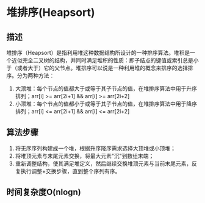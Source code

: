 # 堆排序(Heapsort)

## 描述

堆排序（Heapsort）是指利用堆这种数据结构所设计的一种排序算法。堆积是一个近似完全二叉树的结构，并同时满足堆积的性质：即子结点的键值或索引总是小于（或者大于）它的父节点。堆排序可以说是一种利用堆的概念来排序的选择排序。分为两种方法：

1. 大顶堆：每个节点的值都大于或等于其子节点的值，在堆排序算法中用于升序排列；arr[i] >= arr[2i+1] && arr[i] >= arr[2i+2] 
2. 小顶堆：每个节点的值都小于或等于其子节点的值，在堆排序算法中用于降序排列；arr[i] <= arr[2i+1] && arr[i] <= arr[2i+2]

## 算法步骤

1. 将无序序列构建成一个堆，根据升序降序需求选择大顶堆或小顶堆；
2. 将堆顶元素与末尾元素交换，将最大元素"沉"到数组末端；
3. 重新调整结构，使其满足堆定义，然后继续交换堆顶元素与当前末尾元素，反复执行调整+交换步骤，直到整个序列有序。

## 时间复杂度O(nlogn)